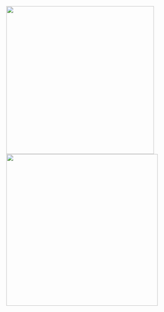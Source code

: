 <!--
  ![pjqdyd's github stats](https://github-readme-stats.vercel.app/api?username=pjqdyd&count_private=true&include_all_commits=true&show_icons=true&line_height=24&theme=tokyonight&hide=contribs)
![Top Langs](https://github-readme-stats.vercel.app/api/top-langs/?username=pjqdyd&theme=tokyonight&card_width=300&layout=compact)
-->

<p float="left">
  <img src="https://github-readme-stats.vercel.app/api?username=pjqdyd&count_private=true&include_all_commits=true&show_icons=true&line_height=28&theme=tokyonight&hide=contribs" width="390"/>
 
  <img src="https://github-readme-stats.vercel.app/api/top-langs/?username=pjqdyd&theme=tokyonight&card_width=400&layout=compact" width="400"/> 
</p>

<!--
**pjqdyd/pjqdyd** is a ✨ _special_ ✨ repository because its `README.md` (this file) appears on your GitHub profile.

Here are some ideas to get you started:

- 🔭 I’m currently working on ...
- 🌱 I’m currently learning ...
- 👯 I’m looking to collaborate on ...
- 🤔 I’m looking for help with ...
- 💬 Ask me about ...
- 📫 How to reach me: ...
- 😄 Pronouns: ...
- ⚡ Fun fact: ...
-->
